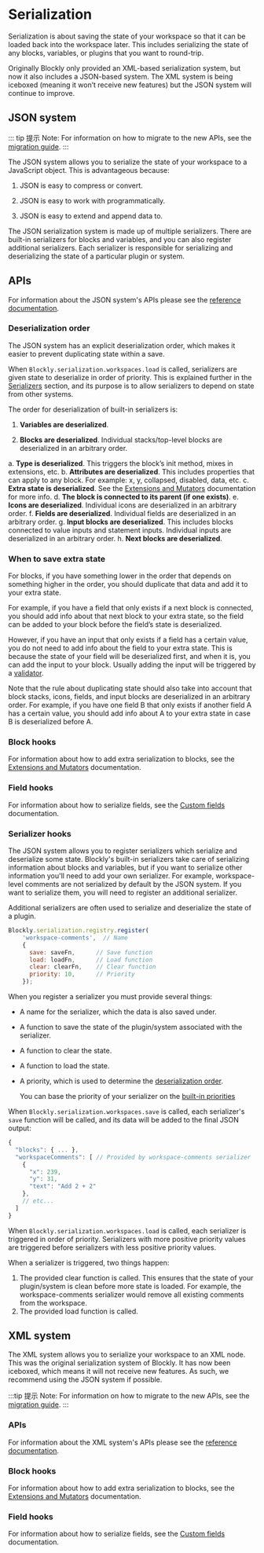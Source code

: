 # Serialization

Serialization is about saving the state of your workspace so that it can be loaded back into the workspace later. This includes serializing the state of any blocks, variables, or plugins that you want to round-trip.

Originally Blockly only provided an XML-based serialization system, but now it also includes a JSON-based system. The XML system is being iceboxed (meaning it won’t receive new features) but the JSON system will continue to improve.

## JSON system

::: tip 提示
Note: For information on how to migrate to the new APIs, see the [migration guide](https://docs.google.com/document/d/1wv5ORrO4icVHeU15FLSn37mdNLyJpQbMTo7mmTqsGl0/edit?usp=sharing).
:::

The JSON system allows you to serialize the state of your workspace to a JavaScript object. This is advantageous because:

1. JSON is easy to compress or convert.

2. JSON is easy to work with programmatically.

3. JSON is easy to extend and append data to.

The JSON serialization system is made up of multiple serializers. There are built-in serializers for blocks and variables, and you can also register additional serializers. Each serializer is responsible for serializing and deserializing the state of a particular plugin or system.

## APIs

For information about the JSON system's APIs please see the [reference documentation](https://developers.google.com/blockly/reference/js/Blockly.serialization.workspaces).

### Deserialization order

The JSON system has an explicit deserialization order, which makes it easier to prevent duplicating state within a save.

When `Blockly.serialization.workspaces.load` is called, serializers are given state to deserialize in order of priority. This is explained further in the [Serializers](#serializer-hooks) section, and its purpose is to allow serializers to depend on state from other systems.

The order for deserialization of built-in serializers is:

1. **Variables are deserialized**.

2. **Blocks are deserialized**. Individual stacks/top-level blocks are deserialized in an arbitrary order.

  a. **Type is deserialized**. This triggers the block’s init method, mixes in extensions, etc.
  b. **Attributes are deserialized**. This includes properties that can apply to any block. For example: x, y, collapsed, disabled, data, etc.
  c. **Extra state is deserialized**. See the [Extensions and Mutators](/guides/create-custom-blocks/extensions) documentation for more info.
  d. **The block is connected to its parent (if one exists)**.
  e. **Icons are deserialized**. Individual icons are deserialized in an arbitrary order.
  f. **Fields are deserialized**. Individual fields are deserialized in an arbitrary order.
  g. **Input blocks are deserialized**. This includes blocks connected to value inputs and statement inputs. Individual inputs are deserialized in an arbitrary order.
  h. **Next blocks are deserialized**.

### When to save extra state

For blocks, if you have something lower in the order that depends on something higher in the order, you should duplicate that data and add it to your extra state.

For example, if you have a field that only exists if a next block is connected, you should add info about that next block to your extra state, so the field can be added to your block before the field’s state is deserialized.

However, if you have an input that only exists if a field has a certain value, you do not need to add info about the field to your extra state. This is because the state of your field will be deserialized first, and when it is, you can add the input to your block. Usually adding the input will be triggered by a [validator](/guides/create-custom-blocks/fields/validators#registering_a_local_validator).

Note that the rule about duplicating state should also take into account that block stacks, icons, fields, and input blocks are deserialized in an arbitrary order. For example, if you have one field B that only exists if another field A has a certain value, you should add info about A to your extra state in case B is deserialized before A.

### Block hooks

For information about how to add extra serialization to blocks, see the [Extensions and Mutators](/guides/create-custom-blocks/extensions) documentation.

### Field hooks

For information about how to serialize fields, see the [Custom fields](/guides/create-custom-blocks/fields/customizing-fields/creating#serialization) documentation.

### Serializer hooks

The JSON system allows you to register serializers which serialize and deserialize some state. Blockly's built-in serializers take care of serializing information about blocks and variables, but if you want to serialize other information you'll need to add your own serializer. For example, workspace-level comments are not serialized by default by the JSON system. If you want to serialize them, you will need to register an additional serializer.

Additional serializers are often used to serialize and deserialize the state of a plugin.

```javascript
Blockly.serialization.registry.register(
    'workspace-comments',  // Name
    {
      save: saveFn,      // Save function
      load: loadFn,      // Load function
      clear: clearFn,    // Clear function
      priority: 10,      // Priority
    });
```

When you register a serializer you must provide several things:

- A name for the serializer, which the data is also saved under.

- A function to save the state of the plugin/system associated with the serializer.

- A function to clear the state.

- A function to load the state.

- A priority, which is used to determine the [deserialization order](#deserialization-order).

  You can base the priority of your serializer on the [built-in priorities](https://developers.google.com/blockly/reference/js/Blockly.serialization.priorities)

When `Blockly.serialization.workspaces.save` is called, each serializer's `save` function will be called, and its data will be added to the final JSON output:

```javascript
{
  "blocks": { ... },
  "workspaceComments": [ // Provided by workspace-comments serializer
    {
      "x": 239,
      "y": 31,
      "text": "Add 2 + 2"
    },
    // etc...
  ]
}
```

When `Blockly.serialization.workspaces.load` is called, each serializer is triggered in order of priority. Serializers with more positive priority values are triggered before serializers with less positive priority values.

When a serializer is triggered, two things happen:

  1. The provided clear function is called. This ensures that the state of your plugin/system is clean before more state is loaded. For example, the workspace-comments serializer would remove all existing comments from the workspace.
  2. The provided load function is called.

## XML system

The XML system allows you to serialize your workspace to an XML node. This was the original serialization system of Blockly. It has now been iceboxed, which means it will not receive new features. As such, we recommend using the JSON system if possible.

:::tip 提示
Note: For information on how to migrate to the new APIs, see the [migration guide](https://docs.google.com/document/d/1wv5ORrO4icVHeU15FLSn37mdNLyJpQbMTo7mmTqsGl0/edit?usp=sharing).
:::

### APIs

For information about the XML system's APIs please see the [reference documentation](https://developers.google.com/blockly/reference/js/Blockly.Xml).

### Block hooks

For information about how to add extra serialization to blocks, see the [Extensions and Mutators](/guides/create-custom-blocks/extensions) documentation.

### Field hooks

For information about how to serialize fields, see the [Custom fields](/guides/create-custom-blocks/fields/customizing-fields/creating#serialization) documentation.

